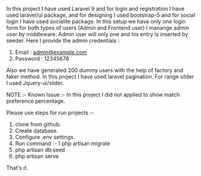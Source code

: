 In this project I have used Laravel 9 and for login and registration I have used laravel/ui package, and for designing I used bootstrap-5 and for social login I have used socialite package.
In this setup we have only one login form for both types of users (Admin and Frontend user) I manange admin user by middleware. Admin user will only one and his entry is inserted by seeder. 
Here I provide the admin credentials :
1. Email : admin@example.com
2. Password : 12345678

Also we have generated 200 dummy users with the help of factory and faker method.
In this project I have used laravel pagination.
For range silder I used Jquery-ui/slider.

NOTE :- 
Known Issue :- In this project I did not applied to show match preference percentage.

Please use steps for run projects :- 
1. clone from github.
2. Create database.
3. Configure .env settings.
4. Run command :- 
 1 php artisan migrate
 2. php artisan db:seed
 3. php artisan serve

That's it.
